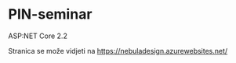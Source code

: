 # PIN-seminar
ASP:NET Core 2.2


Stranica se može vidjeti na https://nebuladesign.azurewebsites.net/

